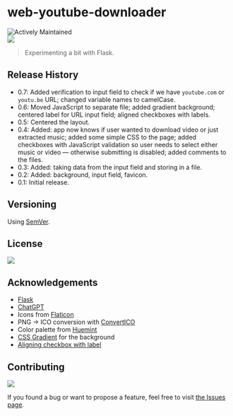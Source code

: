 # web-youtube-downloader

![Actively Maintained](https://img.shields.io/badge/Maintenance%20Level-Actively%20Maintained-green.svg)
<br>
![](https://img.shields.io/badge/platform-Windows-blue)

>Experimenting a bit with Flask.

<!-- ## Screenshots -->

<!-- ### Windows -->

<!-- ![1]() -->

<!-- ### macOS -->

<!-- ![1]() -->
<!-- ![2]() -->

<!-- ## How to use

1. 
2.
3. -->

## Release History

- 0.7: Added verification to input field to check if we have `youtube.com` or `youtu.be` URL; changed variable names to camelCase.
- 0.6: Moved JavaScript to separate file; added gradient background; centered label for URL input field; aligned checkboxes with labels.
- 0.5: Centered the layout.
- 0.4: Added: app now knows if user wanted to download video or just extracted music; added some simple CSS to the page; added checkboxes with JavaScript validation so user needs to select either music or video — otherwise submitting is disabled; added comments to the files. 
- 0.3: Added: taking data from the input field and storing in a file.
- 0.2: Added: background, input field, favicon.
- 0.1: Initial release.

<!-- <details> -->

<!-- <summary>
Click to see all updates < 1.0.0
</summary> -->

<!-- - 0.2: 
- 0.1: Initial release.
</details> -->

<!-- <br> -->

## Versioning

Using [SemVer](http://semver.org/).

## License

![](https://img.shields.io/github/license/vardecab/web-youtube-downloader)

## Acknowledgements

- [Flask](https://flask.palletsprojects.com/en/2.2.x/)
- [ChatGPT](https://chat.openai.com/chat)
- Icons from [Flaticon](https://www.flaticon.com)
- PNG → ICO conversion with [ConvertICO](https://convertico.com)
- Color palette from [Huemint](https://huemint.com/back-gradient-3/)
- [CSS Gradient](https://cssgradient.io) for the background
- [Aligning checkbox with label](https://stackoverflow.com/questions/306252/how-to-align-checkboxes-and-their-labels-consistently-cross-browsers#comment43209725_306252)

## Contributing

![](https://img.shields.io/github/issues/vardecab/web-youtube-downloader)

If you found a bug or want to propose a feature, feel free to visit [the Issues page](https://github.com/vardecab/web-youtube-downloader/issues).
